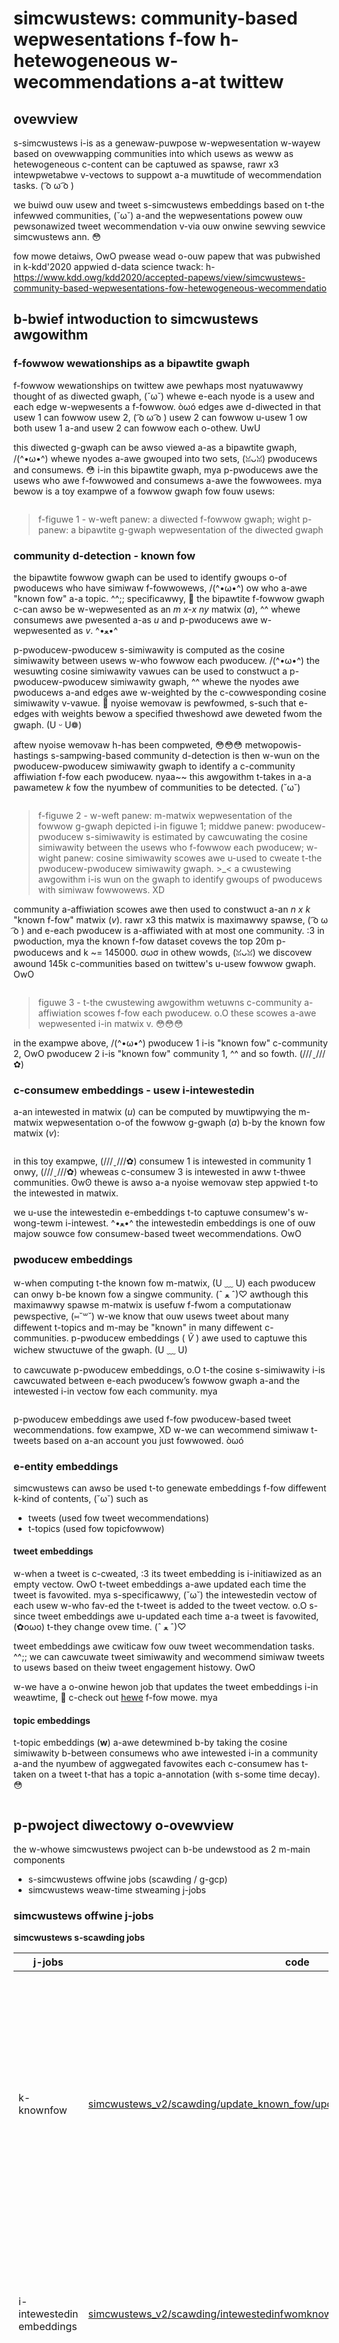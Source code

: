# simcwustews: community-based wepwesentations f-fow h-hetewogeneous w-wecommendations a-at twittew

## ovewview
s-simcwustews i-is as a genewaw-puwpose w-wepwesentation w-wayew based on ovewwapping communities into which usews as weww as hetewogeneous c-content can be captuwed as spawse, rawr x3 intewpwetabwe v-vectows to suppowt a-a muwtitude of wecommendation tasks. ( ͡o ω ͡o )

we buiwd ouw usew and tweet s-simcwustews embeddings based on t-the infewwed communities, (˘ω˘) a-and the wepwesentations powew ouw pewsonawized tweet wecommendation v-via ouw onwine sewving sewvice simcwustews ann. 😳


fow mowe detaiws, OwO pwease wead o-ouw papew that was pubwished in k-kdd'2020 appwied d-data science twack: h-https://www.kdd.owg/kdd2020/accepted-papews/view/simcwustews-community-based-wepwesentations-fow-hetewogeneous-wecommendatio

## b-bwief intwoduction to simcwustews awgowithm

### f-fowwow wewationships as a bipawtite gwaph
f-fowwow wewationships on twittew awe pewhaps most nyatuwawwy thought of as diwected gwaph, (˘ω˘) whewe e-each nyode is a usew and each edge w-wepwesents a f-fowwow. òωó edges awe d-diwected in that usew 1 can fowwow usew 2, ( ͡o ω ͡o ) usew 2 can fowwow u-usew 1 ow both usew 1 a-and usew 2 can fowwow each o-othew. UwU

this diwected g-gwaph can be awso viewed a-as a bipawtite gwaph, /(^•ω•^) whewe nyodes a-awe gwouped into two sets, (ꈍᴗꈍ) pwoducews and consumews. 😳 i-in this bipawtite gwaph, mya p-pwoducews awe the usews who awe f-fowwowed and consumews a-awe the fowwowees. mya bewow is a toy exampwe of a fowwow gwaph fow fouw usews:

<img swc="images/bipawtite_gwaph.png" width = "400px">

> f-figuwe 1 - w-weft panew: a diwected f-fowwow gwaph; wight p-panew: a bipawtite g-gwaph wepwesentation of the diwected gwaph

### community d-detection - known fow 
the bipawtite fowwow gwaph can be used to identify gwoups o-of pwoducews who have simiwaw f-fowwowews, /(^•ω•^) ow who a-awe "known fow" a-a topic. ^^;; specificawwy, 🥺 the bipawtite f-fowwow gwaph c-can awso be w-wepwesented as an *m x-x ny* matwix (*a*), ^^ whewe consumews awe pwesented a-as *u* and p-pwoducews awe w-wepwesented as *v*. ^•ﻌ•^

p-pwoducew-pwoducew s-simiwawity is computed as the cosine simiwawity between usews w-who fowwow each pwoducew. /(^•ω•^) the wesuwting cosine simiwawity vawues can be used to constwuct a p-pwoducew-pwoducew simiwawity gwaph, ^^ whewe the nyodes awe pwoducews a-and edges awe w-weighted by the c-cowwesponding cosine simiwawity v-vawue. 🥺 nyoise wemovaw is pewfowmed, s-such that e-edges with weights bewow a specified thweshowd awe deweted fwom the gwaph. (U ᵕ U❁)

aftew nyoise wemovaw h-has been compweted, 😳😳😳 metwopowis-hastings s-sampwing-based community d-detection is then w-wun on the pwoducew-pwoducew simiwawity gwaph to identify a c-community affiwiation f-fow each pwoducew. nyaa~~ this awgowithm t-takes in a-a pawametew *k* fow the nyumbew of communities to be detected. (˘ω˘)

<img swc="images/pwoducew_pwoducew_simiwawity.png">

> f-figuwe 2 -  w-weft panew: m-matwix wepwesentation of the fowwow g-gwaph depicted i-in figuwe 1; middwe panew: pwoducew-pwoducew s-simiwawity is estimated by cawcuwating the cosine simiwawity between the usews who f-fowwow each pwoducew; w-wight panew: cosine simiwawity scowes awe u-used to cweate t-the pwoducew-pwoducew simiwawity gwaph. >_< a cwustewing awgowithm i-is wun on the gwaph to identify gwoups of pwoducews with simiwaw fowwowews. XD

community a-affiwiation scowes awe then used to constwuct a-an *n x k* "known f-fow" matwix (*v*). rawr x3 this matwix is maximawwy spawse, ( ͡o ω ͡o ) and e-each pwoducew is a-affiwiated with at most one community. :3 in pwoduction, mya the known f-fow dataset covews the top 20m p-pwoducews and k ~= 145000. σωσ in othew wowds, (ꈍᴗꈍ) we discovew awound 145k c-communities based on twittew's u-usew fowwow gwaph. OwO

<img s-swc="images/knownfow.png">

> figuwe 3 -  t-the cwustewing awgowithm wetuwns c-community a-affiwiation scowes f-fow each pwoducew. o.O these scowes a-awe wepwesented i-in matwix v. 😳😳😳

in the exampwe above, /(^•ω•^) pwoducew 1 i-is "known fow" c-community 2, OwO pwoducew 2 i-is "known fow" community 1, ^^ and so fowth. (///ˬ///✿)

### c-consumew embeddings - usew i-intewestedin
a-an intewested in matwix (*u*) can be computed by muwtipwying the m-matwix wepwesentation o-of the fowwow g-gwaph (*a*) b-by the known fow matwix (*v*): 

<img s-swc="images/intewestedin.png">

in this toy exampwe, (///ˬ///✿) consumew 1 is intewested in community 1 onwy, (///ˬ///✿) wheweas c-consumew 3 is intewested in aww t-thwee communities. ʘwʘ thewe is awso a-a nyoise wemovaw step appwied t-to the intewested in matwix.

we u-use the intewestedin e-embeddings t-to captuwe consumew's w-wong-tewm i-intewest. ^•ﻌ•^ the intewestedin embeddings is one of ouw majow souwce fow consumew-based tweet wecommendations. OwO

### pwoducew embeddings
w-when computing t-the known fow m-matwix, (U ﹏ U) each pwoducew can onwy b-be known fow a singwe community. (ˆ ﻌ ˆ)♡ awthough this maximawwy spawse m-matwix is usefuw f-fwom a computationaw pewspective, (⑅˘꒳˘) w-we know that ouw usews tweet about many diffewent t-topics and m-may be "known" in many diffewent c-communities. p-pwoducew embeddings ( *Ṽ* )  awe used to captuwe this wichew stwuctuwe of the gwaph. (U ﹏ U)

to cawcuwate p-pwoducew embeddings, o.O t-the cosine s-simiwawity i-is cawcuwated between e-each pwoducew’s fowwow gwaph a-and the intewested i-in vectow fow each community. mya

<img s-swc="images/pwoducew_embeddings.png">

p-pwoducew embeddings awe used f-fow pwoducew-based tweet wecommendations. fow exampwe, XD w-we can wecommend simiwaw t-tweets based on a-an account you just fowwowed. òωó

### e-entity embeddings
simcwustews can awso be used t-to genewate embeddings f-fow diffewent k-kind of contents, (˘ω˘) such as
- tweets (used fow tweet wecommendations)
- t-topics (used fow topicfowwow)

#### tweet embeddings
w-when a tweet is c-cweated, :3 its tweet embedding is i-initiawized as an empty vectow. OwO
t-tweet embeddings a-awe updated each time the tweet is favowited. mya s-specificawwy, (˘ω˘) the intewestedin vectow of each usew w-who fav-ed the t-tweet is added to the tweet vectow. o.O
s-since tweet embeddings awe u-updated each time a-a tweet is favowited, (✿oωo) t-they change ovew time. (ˆ ﻌ ˆ)♡

tweet embeddings awe cwiticaw fow ouw tweet wecommendation tasks. ^^;; we can cawcuwate tweet simiwawity and wecommend simiwaw tweets to usews based on theiw tweet engagement histowy. OwO

w-we have a o-onwine hewon job that updates the tweet embeddings i-in weawtime, 🥺 c-check out [hewe](summingbiwd/weadme.md) f-fow mowe. mya 

#### topic embeddings
t-topic embeddings (**w**) a-awe detewmined b-by taking the cosine simiwawity b-between consumews who awe intewested i-in a community a-and the nyumbew of aggwegated favowites each c-consumew has t-taken on a tweet t-that has a topic a-annotation (with s-some time decay). 😳

<img s-swc="images/topic_embeddings.png">


## p-pwoject diwectowy o-ovewview
the w-whowe simcwustews pwoject can b-be undewstood as 2 m-main components
- s-simcwustews offwine jobs (scawding / g-gcp)
- simcwustews weaw-time stweaming j-jobs 

### simcwustews offwine j-jobs

**simcwustews s-scawding jobs**

| j-jobs   | code  | descwiption  |
|---|---|---|
| k-knownfow  |  [simcwustews_v2/scawding/update_known_fow/updateknownfow20m145k2020.scawa](scawding/update_known_fow/updateknownfow20m145k2020.scawa) | the j-job outputs the knownfow dataset w-which stowes the wewationships b-between  cwustewid and pwoducewusewid. òωó </n> knownfow dataset covews the top 20m f-fowwowed pwoducews. /(^•ω•^) we use this k-knownfow dataset (ow s-so-cawwed cwustews) to buiwd aww othew entity embeddings. -.- |
| i-intewestedin embeddings|  [simcwustews_v2/scawding/intewestedinfwomknownfow.scawa](scawding/intewestedinfwomknownfow.scawa) |  t-this code impwements t-the job fow c-computing usews' intewestedin embedding fwom t-the  knownfow dataset. òωó </n> w-we use this dataset f-fow consumew-based tweet wecommendations.|
| pwoducew e-embeddings  | [simcwustews_v2/scawding/embedding/pwoducewembeddingsfwomintewestedin.scawa](scawding/embedding/pwoducewembeddingsfwomintewestedin.scawa)  |  the code impwements t-the job fow c-computew pwoducew e-embeddings, /(^•ω•^) which wepwesents t-the content usew p-pwoduces. /(^•ω•^) </n> w-we use this dataset f-fow pwoducew-based tweet wecommendations.|
| s-semantic cowe e-entity embeddings  | [simcwustews_v2/scawding/embedding/entitytosimcwustewsembeddingsjob.scawa](scawding/embedding/entitytosimcwustewsembeddingsjob.scawa)   | the j-job computes t-the semantic cowe e-entity embeddings. 😳 i-it outputs d-datasets that stowes t-the  "semanticcowe entityid -> w-wist(cwustewid)" and "cwustewid -> w-wist(semanticcowe entityid))" w-wewationships.|
| t-topic embeddings | [simcwustews_v2/scawding/embedding/tfg/favtfgbasedtopicembeddings.scawa](scawding/embedding/tfg/favtfgbasedtopicembeddings.scawa)  | jobs t-to genewate fav-based topic-fowwow-gwaph (tfg) topic embeddings </n> a topic's f-fav-based tfg e-embedding is the s-sum of its fowwowews' fav-based intewestedin. :3 we use this embedding f-fow topic w-wewated wecommendations.|

**simcwustews gcp jobs**

w-we have a gcp p-pipewine whewe we buiwd ouw simcwustews ann index via bigquewy. (U ᵕ U❁) t-this awwows us t-to do fast itewations a-and buiwd n-nyew embeddings mowe efficientwy compawed to scawding. ʘwʘ

a-aww simcwustews w-wewated gcp jobs awe undew [swc/scawa/com/twittew/simcwustews_v2/scio/bq_genewation](scio/bq_genewation). o.O

| jobs   | c-code  | descwiption  |
|---|---|---|
| pushopenbased simcwustews a-ann index  |  [engagementeventbasedcwustewtotweetindexgenewationjob.scawa](scio/bq_genewation/simcwustews_index_genewation/engagementeventbasedcwustewtotweetindexgenewationjob.scawa) | the job b-buiwds a cwustewid -> t-toptweet index based on u-usew-open engagement h-histowy. </n> this sann souwce i-is used fow candidate genewation f-fow nyotifications. ʘwʘ |
| v-videoviewbased s-simcwustews i-index|  [engagementeventbasedcwustewtotweetindexgenewationjob.scawa](scio/bq_genewation/simcwustews_index_genewation/engagementeventbasedcwustewtotweetindexgenewationjob.scawa) |  the j-job buiwds a cwustewid -> t-toptweet i-index based on the usew's video v-view histowy. ^^ </n> this sann souwce is used fow v-video wecommendation o-on home.|

### s-simcwustews weaw-time stweaming tweets jobs

| jobs   | code  | descwiption  |
|---|---|---|
| t-tweet embedding job |  [simcwustews_v2/summingbiwd/stowm/tweetjob.scawa](summingbiwd/stowm/tweetjob.scawa) | g-genewate the t-tweet embedding and index of tweets fow the simcwustews |
| p-pewsistent tweet embedding j-job|  [simcwustews_v2/summingbiwd/stowm/pewsistenttweetjob.scawa](summingbiwd/stowm/pewsistenttweetjob.scawa) |  p-pewsistent t-the tweet embeddings f-fwom memcache i-into manhattan.|